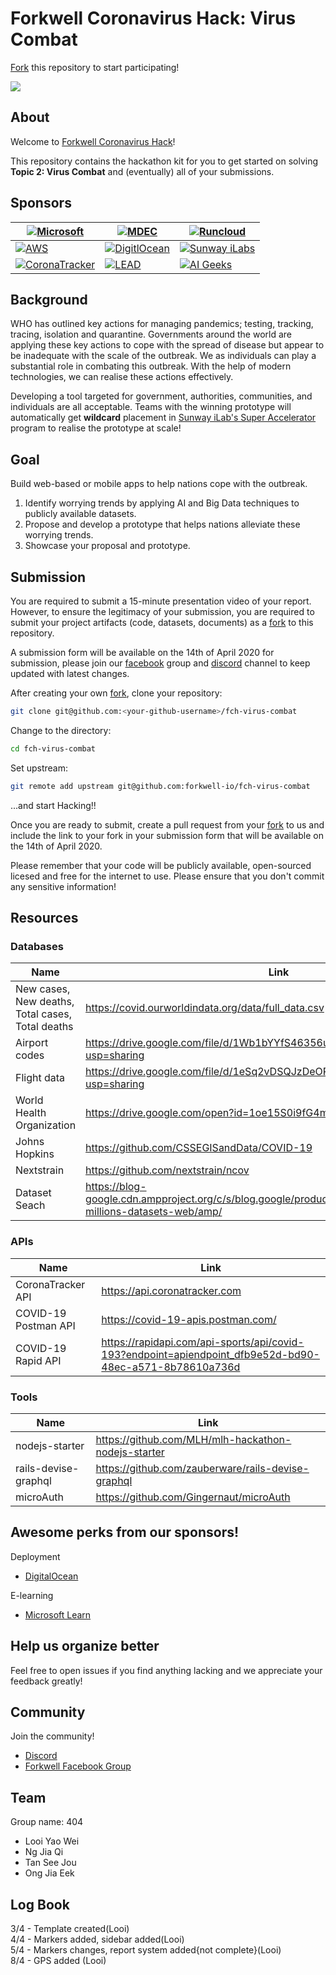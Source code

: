 # Forkwell Coronavirus Hack: Virus Combat

[Fork](https://guides.github.com/activities/forking/) this repository to start participating!

[![](https://img.shields.io/discord/692562848437764096.svg?label=&logo=discord&logoColor=ffffff&color=7389D8&labelColor=6A7EC2)](https://discord.gg/jFjbXqp)

## About

Welcome to [Forkwell Coronavirus Hack](https://www.forkwell.io/events/forkwell-coronavirus-hack)!

This repository contains the hackathon kit for you to get started on solving **Topic 2: Virus
Combat** and (eventually) all of your submissions.

## Sponsors

| [![Microsoft](https://user-images.githubusercontent.com/19421765/77505763-ff940400-6e9e-11ea-8c47-cafdf6b3b2d6.png)](https://microsoft.com/)           | [![MDEC](https://uploads-ssl.webflow.com/5dedc0ed675ba87b09857f05/5e7b5a7ea804328ecaf8e5a2_mdec.png)](https://mdec.my/)                       | [![Runcloud](https://uploads-ssl.webflow.com/5dedc0ed675ba87b09857f05/5e79fb8c21fcad40f1a34b8a_runcloud.png)](https://runcloud.io/)                  |
|--------------------------------------------------------------------------------------------------------------------------------------------------------|-----------------------------------------------------------------------------------------------------------------------------------------------|------------------------------------------------------------------------------------------------------------------------------------------------------|
| [![AWS](https://uploads-ssl.webflow.com/5dedc0ed675ba87b09857f05/5e7b5a7ef803a29eed975378_aws.png)](https://aws.amazon.com/)                           | [![DigitlOcean](https://uploads-ssl.webflow.com/5dedc0ed675ba87b09857f05/5e79fb8b1de27906a0d0c3dc_digital-ocean.png)](https://do.co/forkwell) | [![Sunway iLabs](https://uploads-ssl.webflow.com/5dedc0ed675ba87b09857f05/5e79fb8c1de2795359d0c3de_ilab.png)](https://innovationlabs.sunway.edu.my/) |
| [![CoronaTracker](https://uploads-ssl.webflow.com/5dedc0ed675ba87b09857f05/5e7c7a1afb4b4a4e49fa0357_coronatracker.png)](https://www.coronatracker.com) | [![LEAD](https://uploads-ssl.webflow.com/5dedc0ed675ba87b09857f05/5e7c7a1af1e7b76379787b82_lead.png)](https://www.thelead.io/)                | [![AI Geeks](https://uploads-ssl.webflow.com/5dedc0ed675ba87b09857f05/5e798a3fccd66c285759a635_ai-geeks.png)](https://aigeeks.net/)                  |

## Background

WHO has outlined key actions for managing pandemics; testing, tracking, tracing, isolation and
quarantine. Governments around the world are applying these key actions to cope with the spread of
disease but appear to be inadequate with the scale of the outbreak. We as individuals can play a
substantial role in combating this outbreak. With the help of modern technologies, we can realise
these actions effectively.

Developing a tool targeted for government, authorities, communities, and individuals are all
acceptable. Teams with the winning prototype will automatically get **wildcard** placement in
[Sunway iLab's Super Accelerator](https://innovationlabs.sunway.edu.my/accelerator/) program to
realise the prototype at scale!

## Goal

Build web-based or mobile apps to help nations cope with the outbreak.

1. Identify worrying trends by applying AI and Big Data techniques to publicly available datasets.
2. Propose and develop a prototype that helps nations alleviate these worrying trends.
3. Showcase your proposal and prototype.

## Submission

You are required to submit a 15-minute presentation video of your report. However, to ensure the
legitimacy of your submission, you are required to submit your project artifacts (code, datasets,
documents) as a [fork](https://guides.github.com/activities/forking/) to this repository.

A submission form will be available on the 14th of April 2020 for submission,
please join our
[facebook](https://facebook.com/groups/forkwellcoronavirushack/) group and
[discord](https://discord.gg/jFjbXqp) channel to keep updated with latest changes.

After creating your own [fork](https://guides.github.com/activities/forking/), clone your
repository:

```sh
git clone git@github.com:<your-github-username>/fch-virus-combat
```

Change to the directory:

```sh
cd fch-virus-combat
```

Set upstream:

```sh
git remote add upstream git@github.com:forkwell-io/fch-virus-combat
```

...and start Hacking!!

Once you are ready to submit, create a pull request from your
[fork](https://guides.github.com/activities/forking/) to us and include the link to your fork in
your submission form that will be available on the 14th of April 2020.

Please remember that your code will be publicly available, open-sourced licesed and free for the
internet to use. Please ensure that you don't commit any sensitive information!

## Resources

### Databases

| Name                                             | Link                                                                                                          |
|--------------------------------------------------|---------------------------------------------------------------------------------------------------------------|
| New cases, New deaths, Total cases, Total deaths | https://covid.ourworldindata.org/data/full_data.csv                                                           |
| Airport codes                                    | https://drive.google.com/file/d/1Wb1bYYfS46356uAeyw1qGse7SQjo5OEa/view?usp=sharing                            |
| Flight data                                      | https://drive.google.com/file/d/1eSq2vDSQJzDeORZS_VcjzZ_PRcbhcbf7/view?usp=sharing                            |
| World Health Organization                        | https://drive.google.com/open?id=1oe15S0i9fG4mYr8IxqWfASYbxsunWyRh                                            |
| Johns Hopkins                                    | https://github.com/CSSEGISandData/COVID-19                                                                    |
| Nextstrain                                       | https://github.com/nextstrain/ncov                                                                            |
| Dataset Seach                                    | https://blog-google.cdn.ampproject.org/c/s/blog.google/products/search/discovering-millions-datasets-web/amp/ |

### APIs

| Name                 | Link                                                                                                    |
|----------------------|---------------------------------------------------------------------------------------------------------|
| CoronaTracker API    | https://api.coronatracker.com                                                                           |
| COVID-19 Postman API | https://covid-19-apis.postman.com/                                                                      |
| COVID-19 Rapid API   | https://rapidapi.com/api-sports/api/covid-193?endpoint=apiendpoint_dfb9e52d-bd90-48ec-a571-8b78610a736d |

### Tools

| Name                 | Link                                                |
|----------------------|-----------------------------------------------------|
| nodejs-starter       | https://github.com/MLH/mlh-hackathon-nodejs-starter |
| rails-devise-graphql | https://github.com/zauberware/rails-devise-graphql  |
| microAuth            | https://github.com/Gingernaut/microAuth             |

## Awesome perks from our sponsors!

Deployment
- [DigitalOcean](https://do.co/forkwell)

E-learning
- [Microsoft Learn](https://aka.ms/learn)

## Help us organize better

Feel free to open issues if you find anything lacking and we appreciate your feedback greatly!

## Community

Join the community!
- [Discord](https://discord.gg/jFjbXqp)
- [Forkwell Facebook Group](https://facebook.com/groups/forkwellcoronavirushack/)

## Team 
Group name: 404<br/>
- Looi Yao Wei<br/>
- Ng Jia Qi<br/>
- Tan See Jou<br/>
- Ong Jia Eek<br/>

## Log Book
3/4 - Template created(Looi) <br/>
4/4 - Markers added, sidebar added(Looi) <br/>
5/4 - Markers changes, report system added{not complete}(Looi) <br/>
8/4 - GPS added (Looi) <br/>

